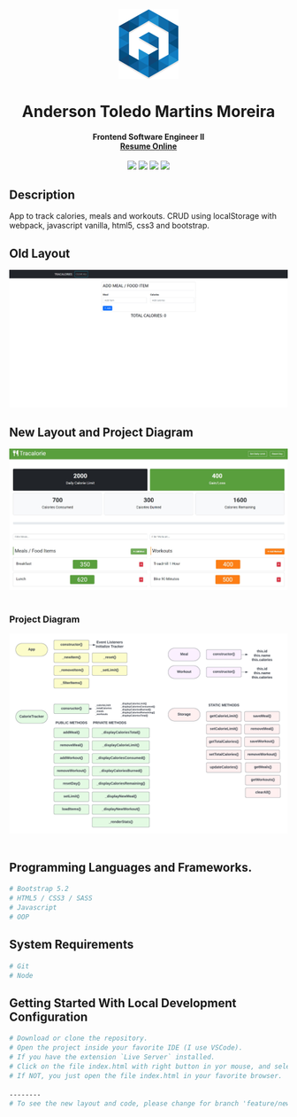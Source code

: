 <div align="center">
  <img src="readme/logo/favicon.png" />
  <h1>Anderson Toledo Martins Moreira</h1>
  <h4>
    Frontend Software Engineer II <br />
    <a href="http://www.atmm.dev" target="_blank">Resume Online</a>
  </h4>
</div>

<!-- References for Create budgets :: https://shields.io/category/build -->
<div align="center">
  <img src="https://img.shields.io/static/v1?label=Javascript&message=ES6*&color=yellow&style=for-the-badge"/> <img src="https://img.shields.io/static/v1?label=Bootstrap&message=5.2&color=green&style=for-the-badge"/> <img src="https://img.shields.io/static/v1?label=SASS&message=1.45.1&color=pink&style=for-the-badge"/> <img src="https://img.shields.io/static/v1?label=Webpack&message=5.88.2&color=red&style=for-the-badge"/>
</div>

## Description
App to track calories, meals and workouts. CRUD using localStorage with webpack, javascript vanilla, html5, css3 and bootstrap.

## Old Layout

<div align="center">
  <img src="readme/layout/tracalories.jpg" alt="Login"/>
</div>

## New Layout and Project Diagram

<div align="center">
  <img src="readme/layout/new-layout.jpg" alt="New Layout"/>
</div>

<br>

### Project Diagram

<div align="center">
  <img src="readme/layout/project_diagram.png" alt="Project Diagram"/>
</div>

<br>

## Programming Languages and Frameworks.
```Bash
# Bootstrap 5.2
# HTML5 / CSS3 / SASS
# Javascript
# OOP
```

## System Requirements
```Bash
# Git
# Node
```

## Getting Started With Local Development Configuration

```bash
# Download or clone the repository.
# Open the project inside your favorite IDE (I use VSCode).
# If you have the extension `Live Server` installed.
# Click on the file index.html with right button in yor mouse, and select `Open with Live server`
# If NOT, you just open the file index.html in your favorite browser.

--------
# To see the new layout and code, please change for branch 'feature/new-layout'.

```